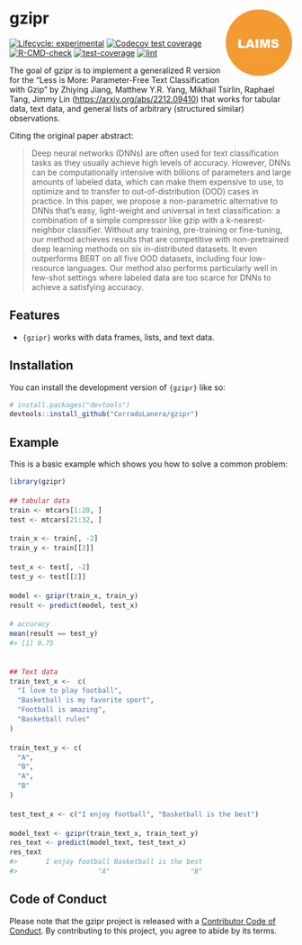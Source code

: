 
<!-- README.md is generated from README.Rmd. Please edit that file -->

# gzipr <img src="man/figures/logo.png" align="right" height="120" alt="" />

<!-- badges: start -->

[![Lifecycle:
experimental](https://img.shields.io/badge/lifecycle-experimental-orange.svg)](https://lifecycle.r-lib.org/articles/stages.html#experimental)
[![Codecov test
coverage](https://codecov.io/gh/CorradoLanera/gzipr/branch/main/graph/badge.svg)](https://app.codecov.io/gh/CorradoLanera/gzipr?branch=main)
[![R-CMD-check](https://github.com/CorradoLanera/gzipr/actions/workflows/R-CMD-check.yaml/badge.svg)](https://github.com/CorradoLanera/gzipr/actions/workflows/R-CMD-check.yaml)
[![test-coverage](https://github.com/CorradoLanera/gzipr/actions/workflows/test-coverage.yaml/badge.svg)](https://github.com/CorradoLanera/gzipr/actions/workflows/test-coverage.yaml)
[![lint](https://github.com/CorradoLanera/gzipr/actions/workflows/lint.yaml/badge.svg)](https://github.com/CorradoLanera/gzipr/actions/workflows/lint.yaml)
<!-- badges: end -->

The goal of gzipr is to implement a generalized R version for the “Less
is More: Parameter-Free Text Classification with Gzip” by Zhiying Jiang,
Matthew Y.R. Yang, Mikhail Tsirlin, Raphael Tang, Jimmy Lin
(<https://arxiv.org/abs/2212.09410>) that works for tabular data, text
data, and general lists of arbitrary (structured similar) observations.

Citing the original paper abstract:

> Deep neural networks (DNNs) are often used for text classification
> tasks as they usually achieve high levels of accuracy. However, DNNs
> can be computationally intensive with billions of parameters and large
> amounts of labeled data, which can make them expensive to use, to
> optimize and to transfer to out-of-distribution (OOD) cases in
> practice. In this paper, we propose a non-parametric alternative to
> DNNs that’s easy, light-weight and universal in text classification: a
> combination of a simple compressor like gzip with a k-nearest-neighbor
> classifier. Without any training, pre-training or fine-tuning, our
> method achieves results that are competitive with non-pretrained deep
> learning methods on six in-distributed datasets. It even outperforms
> BERT on all five OOD datasets, including four low-resource languages.
> Our method also performs particularly well in few-shot settings where
> labeled data are too scarce for DNNs to achieve a satisfying accuracy.

## Features

- `{gzipr}` works with data frames, lists, and text data.

## Installation

You can install the development version of `{gzipr}` like so:

``` r
# install.packages("devtools")
devtools::install_github("CorradoLanera/gzipr")
```

## Example

This is a basic example which shows you how to solve a common problem:

``` r
library(gzipr)

## tabular data
train <- mtcars[1:20, ]
test <- mtcars[21:32, ]

train_x <- train[, -2]
train_y <- train[[2]]

test_x <- test[, -2]
test_y <- test[[2]]

model <- gzipr(train_x, train_y)
result <- predict(model, test_x)

# accuracy
mean(result == test_y)
#> [1] 0.75


## Text data
train_text_x <-  c(
  "I love to play football",
  "Basketball is my favorite sport",
  "Football is amazing",
  "Basketball rules"
)

train_text_y <- c(
  "A",
  "B",
  "A",
  "B"
)

test_text_x <- c("I enjoy football", "Basketball is the best")

model_text <- gzipr(train_text_x, train_text_y)
res_text <- predict(model_text, test_text_x)
res_text
#>       I enjoy football Basketball is the best 
#>                    "A"                    "B"
```

## Code of Conduct

Please note that the gzipr project is released with a [Contributor Code
of
Conduct](https://contributor-covenant.org/version/2/1/CODE_OF_CONDUCT.html).
By contributing to this project, you agree to abide by its terms.
